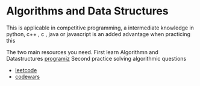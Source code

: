 # Algorithms and Data Structures 

This is applicable in competitive programming, a intermediate knowledge in python, c++ , c , java or javascript is an added advantage when practicing this

The two main resources you need.
First learn Algorithmn and  Datastructures  [programiz](https://www.programiz.com/dsa)
Second practice solving algorithmic questions 
- [leetcode](https://leetcode.com/)
- [codewars](https://www.codewars.com/)